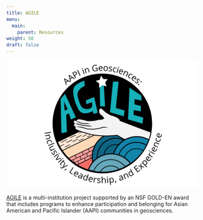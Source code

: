 ```yaml
---
title: AGILE
menu: 
  main:
    parent: Resources
weight: 50
draft: false
---
```


<a href="https://sites.brown.edu/aapi-earth/" target="_blank"> ![AGILE logo.](AAPIiG-AGILE-NSF-logo_circletext800_CJuang_v2.png)</a>

<a href="https://sites.brown.edu/aapi-earth/" target="_blank">AGILE</a> is a multi-institution project supported by an NSF GOLD-EN award that includes programs to enhance participation and belonging for Asian American and Pacific Islander (AAPI) communities in geosciences.